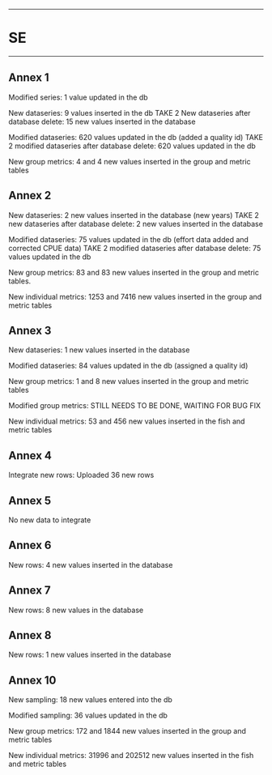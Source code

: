 
-----------------------------------------------------------
# SE
-----------------------------------------------------------
## Annex 1
Modified series: 1 value updated in the db

New dataseries: 9 values inserted in the db
TAKE 2 New dataseries after database delete: 15 new values inserted in the database

Modified dataseries: 620 values updated in the db (added a quality id)
TAKE 2 modified dataseries after database delete: 620 values updated in the db

New group metrics: 4 and 4 new values inserted in the group and metric tables

## Annex 2
New dataseries: 2 new values inserted in the database (new years)
TAKE 2 new dataseries after database delete: 2 new values inserted in the database

Modified dataseries: 75 values updated in the db (effort data added and corrected CPUE data)
TAKE 2 modified dataseries after database delete: 75 values updated in the db

New group metrics: 83 and 83 new values inserted in the group and metric tables.

New individual metrics: 1253 and 7416 new values inserted in the group and metric tables

## Annex 3
New dataseries: 1 new values inserted in the database

Modified dataseries: 84 values updated in the db (assigned a quality id)

New group metrics: 1 and 8 new values inserted in the group and metric tables

Modified group metrics: STILL NEEDS TO BE DONE, WAITING FOR BUG FIX

New individual metrics: 53 and 456 new values inserted in the fish and metric tables

## Annex 4
Integrate new rows: Uploaded 36 new rows

## Annex 5
No new data to integrate

## Annex 6
New rows: 4 new values inserted in the database

## Annex 7
New rows: 8 new values in the database

## Annex 8
New rows: 1 new values inserted in the database


## Annex 10
New sampling: 18 new values entered into the db

Modified sampling: 36 values updated in the db

New group metrics: 172 and 1844 new values inserted in the group and metric tables

New individual metrics:  31996 and 202512 new values inserted in the fish and metric tables

